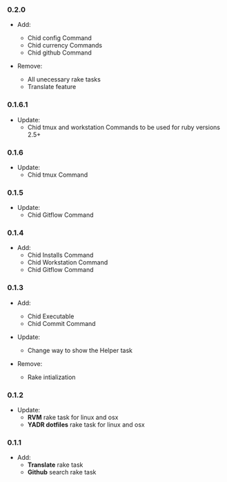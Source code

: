 ### 0.2.0

* Add:  
  - Chid config Command
  - Chid currency Commands
  - Chid github Command

* Remove:  
  - All unecessary rake tasks
  - Translate feature

### 0.1.6.1

* Update:  
  - Chid tmux and workstation Commands to be used for ruby versions 2.5+

### 0.1.6

* Update:  
  - Chid tmux Command

### 0.1.5

* Update:  
  - Chid Gitflow Command

### 0.1.4

* Add:  
  - Chid Installs Command
  - Chid Workstation Command
  - Chid Gitflow Command

### 0.1.3

* Add:  
  - Chid Executable
  - Chid Commit Command

* Update:
  - Change way to show the Helper task

* Remove:  
  - Rake intialization

### 0.1.2

* Update:  
  - **RVM** rake task for linux and osx
  - **YADR dotfiles** rake task for linux and osx

### 0.1.1

* Add:  
  - **Translate** rake task
  - **Github** search rake task
